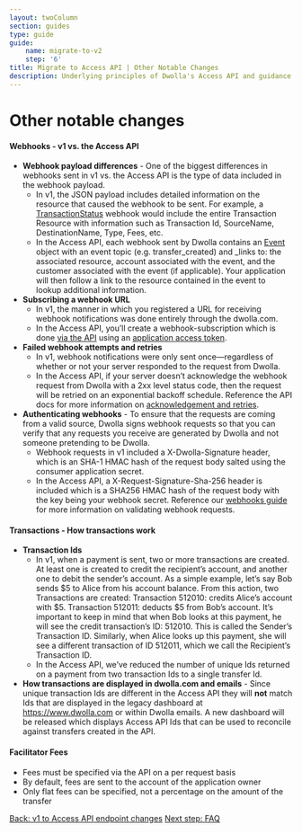 ```yaml
---
layout: twoColumn
section: guides
type: guide
guide: 
    name: migrate-to-v2
    step: '6'
title: Migrate to Access API | Other Notable Changes
description: Underlying principles of Dwolla's Access API and guidance on upgrading your application from Dwolla's legacy v1 API. 
---
```


# Other notable changes

#### Webhooks - v1 vs. the Access API
*  **Webhook payload differences** - One of the biggest differences in webhooks sent in v1 vs. the Access API is the type of data included in the webhook payload. 
    -  In v1, the JSON payload includes detailed information on the resource that caused the webhook to be sent. For example, a [TransactionStatus](https://docs.dwolla.com/#transactionstatus) webhook would include the entire Transaction Resource with information such as Transaction Id, SourceName, DestinationName, Type, Fees, etc. 
    -  In the Access API, each webhook sent by Dwolla contains an [Event](https://docsv2.dwolla.com/#events) object with an event topic (e.g. transfer_created) and _links to: the associated resource, account associated with the event, and the customer associated with the event (if applicable). Your application will then follow a link to the resource contained in the event to lookup additional information.
*  **Subscribing a webhook URL**
    -  In v1, the manner in which you registered a URL for receiving webhook notifications was done entirely through the dwolla.com. 
    -  In the Access API, you’ll create a webhook-subscription which is done [via the API](https://docsv2.dwolla.com/#create-a-webhook-subscription) using an [application access token](https://docsv2.dwolla.com/#application-access-token). 
*  **Failed webhook attempts and retries**
    -  In v1, webhook notifications were only sent once—regardless of whether or not your server responded to the request from Dwolla.
    -  In the Access API, if your server doesn’t acknowledge the webhook request from Dwolla with a 2xx level status code, then the request will be retried on an exponential backoff schedule. Reference the API docs for more information on [acknowledgement and retries](https://docsv2.dwolla.com/#webhook-subscriptions).
*  **Authenticating webhooks** - To ensure that the requests are coming from a valid source, Dwolla signs webhook requests so that you can verify that any requests you receive are generated by Dwolla and not someone pretending to be Dwolla. 
    -  Webhook requests in v1 included a X-Dwolla-Signature header, which is an SHA-1 HMAC hash of the request body salted using the consumer application secret. 
    -  In the Access API, a X-Request-Signature-Sha-256 header is included which is a SHA256 HMAC hash of the request body with the key being your webhook secret. Reference our [webhooks guide](https://developers.dwolla.com/guides/webhooks/03-validating-webhooks.html) for more information on validating webhook requests.

#### Transactions - How transactions work
*  **Transaction Ids**
    -  In v1, when a payment is sent, two or more transactions are created. At least one is created to credit the recipient’s account, and another one to debit the sender’s account. As a simple example, let’s say Bob sends $5 to Alice from his account balance. From this action, two Transactions are created: Transaction 512010: credits Alice’s account with $5. Transaction 512011: deducts $5 from Bob’s account. It’s important to keep in mind that when Bob looks at this payment, he will see the credit transaction’s ID: 512010. This is called the Sender’s Transaction ID. Similarly, when Alice looks up this payment, she will see a different transaction of ID 512011, which we call the Recipient’s Transaction ID. 
    -  In the Access API, we’ve reduced the number of unique Ids returned on a payment from two transaction Ids to a single transfer Id. 
*  **How transactions are displayed in dwolla.com and emails** - Since unique transaction Ids are different in the Access API they will **not** match Ids that are displayed in the legacy dashboard at https://www.dwolla.com or within Dwolla emails. A new dashboard will be released which displays Access API Ids that can be used to reconcile against transfers created in the API.

#### Facilitator Fees
*  Fees must be specified via the API on a per request basis
*  By default, fees are sent to the account of the application owner 
*  Only flat fees can be specified, not a percentage on the amount of the transfer


<nav class="pager-nav">
    <a href="05-v1-to-v2-endpoint-changes.html">Back: v1 to Access API endpoint changes</a>
    <a href="07-faq.html">Next step: FAQ</a>
</nav>
